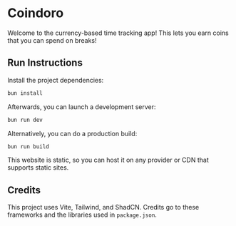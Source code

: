# Coindoro

Welcome to the currency-based time tracking app! This lets you earn coins that you can spend on breaks!

## Run Instructions

Install the project dependencies:
```bash
bun install
```

Afterwards, you can launch a development server:
```bash
bun run dev
```

Alternatively, you can do a production build:
```bash
bun run build
```

This website is static, so you can host it on any provider or CDN that supports static sites.

## Credits

This project uses Vite, Tailwind, and ShadCN. Credits go to these frameworks and the libraries used in `package.json`.

